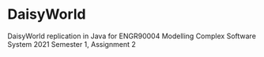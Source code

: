 # DaisyWorld
DaisyWorld replication in Java for ENGR90004 Modelling Complex Software System 2021 Semester 1, Assignment 2
